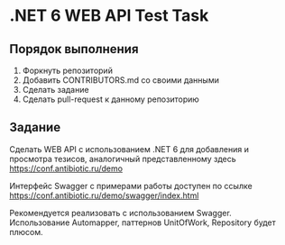 # .NET 6 WEB API Test Task

## Порядок выполнения

1. Форкнуть репозиторий
2. Добавить CONTRIBUTORS.md со своими данными
3. Сделать задание
4. Сделать pull-request к данному репозиторию

## Задание

Сделать WEB API с использованием .NET 6 для добавления и просмотра тезисов, аналогичный представленному здесь https://conf.antibiotic.ru/demo

Интерфейс Swagger с примерами работы доступен по ссылке
https://conf.antibiotic.ru/demo/swagger/index.html

Рекомендуется реализовать с использованием Swagger.
Использование Automapper, паттернов UnitOfWork, Repository будет плюсом.
